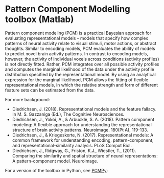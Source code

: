 # Pattern Component Modelling toolbox (Matlab)

Pattern component modeling (PCM) is a practical Bayesian approach for evaluating representational models - models that specify how complex patterns of neural activity relate to visual stimuli, motor actions, or abstract thoughts. Similar to encoding models, PCM evaluates the ability of models to predict novel brain activity patterns. In contrast to encoding models, however, the activity of individual voxels across conditions (activity profiles) is not directly fitted. Rather, PCM integrates over all possible activity profiles and computes the marginal likelihood of the data under the activity profile distribution specified by the representational model. By using an analytical expression for the marginal likelihood, PCM allows the fitting of flexible representational models, in which the relative strength and form of different feature sets can be estimated from the data. 

For more background:
* Diedrichsen, J. (2018). Representational models and the feature fallacy. In M. S. Gazzaniga (Ed.), The Cognitive Neurosciences. 
* Diedrichsen, J., Yokoi, A., & Arbuckle, S. A. (2018). Pattern component modeling: A flexible approach for understanding the representational structure of brain activity patterns. Neuroimage. 180(Pt A), 119-133.
* Diedrichsen, J., & Kriegeskorte, N. (2017). Representational models: A common framework for understanding encoding, pattern-component, and representational-similarity analysis. PLoS Comput Biol. 
* Diedrichsen, J., Ridgway, G., Friston, K.J., Wiestler, T., (2011). Comparing the similarity and spatial structure of neural representations: A pattern-component model. Neuroimage.

For a version of the toolbox in Python, see [PCMPy](https://github.com/DiedrichsenLab/PCMPy):
